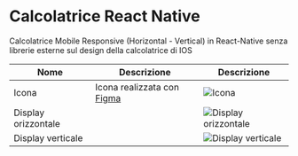 # Calcolatrice React Native

Calcolatrice Mobile Responsive (Horizontal - Vertical) in React-Native senza librerie esterne sul design della calcolatrice di IOS




| Nome | Descrizione | Descrizione|
|------------------------|------------------------|------------------------|
| Icona     | Icona realizzata con [Figma](https://www.figma.com/)   |![Icona](https://github.com/vittorioPiotti/Calcolatrice-React-Native/blob/main/icon.png)   |
| Display orizzontale      |  |![Display orizzontale](https://github.com/vittorioPiotti/Calcolatrice-React-Native/blob/main/calc_screenshot_horizontal.png)    |
| Display verticale      ||![Display verticale](https://github.com/vittorioPiotti/Calcolatrice-React-Native/blob/main/calc_screenshot_vertical.png)      |
